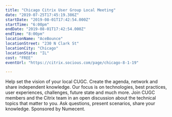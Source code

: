 ```yaml
---
title: "Chicago Citrix User Group Local Meeting"
date: "2019-07-25T17:45:19.386Z"
startDate: "2019-08-01T17:42:54.000Z"
startTime: "6:00pm"
endDate: "2019-08-01T17:42:54.000Z"
endTime: "8:00pm"
locationName: "AceBounce"
locationStreet: "230 N Clark St"
locationCity: "Chicago"
locationState: "IL"
cost: "FREE"
eventUrl: "https://citrix.socious.com/page/chicago-8-1-19"

---
```


Help set the vision of your local CUGC.  Create the agenda, network and share independent knowledge. Our focus is on technologies, best practices, user experiences, challenges, future state and much more. Join CUGC members and the Citrix team in an open discussion about the technical topics that matter to you. Ask questions, present scenarios, share your knowledge. Sponsored by Numecent.

